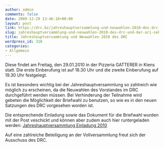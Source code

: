 ```yaml
---
author: admin
comments: false
date: 2009-12-29 13:46:18+00:00
layout: post
link: https://drc.bz/jahreshauptversammlung-und-neuwahlen-2010-des-drc-und-der-ari-sektion-bruneck/
slug: jahreshauptversammlung-und-neuwahlen-2010-des-drc-und-der-ari-sektion-bruneck
title: Jahreshauptversammlung und Neuwahlen 2010 des DRC
wordpress_id: 310
categories:
- Allgemein
---
```


Diese findet am Freitag, den 29.01.2010 in der Pizzeria GATTERER in Kiens statt. Die erste Einberufung ist auf 18.30 Uhr und die zweite Einberufung auf 19.30 Uhr festgelegt.




Es ist besonders wichtig bei der Jahreshauptversammlung so zahlreich wie möglich zu erscheinen, da die Neuwahlen des Vorstandes im DRC durchgeführt werden müssen. Bei Verhinderung der Teilnahme wird gebeten die Möglichkeit der Briefwahl zu benutzen, so wie es in den neuen Satzungen des DRC vorgesehen worden ist. 




Die entsprechende Einladung sowie das Dokument für die Briefwahl wurden mit der Post veschickt und können aber zudem auch hier runtergeladen werden: [Jahreshauptversammlung Einladung 2010](https://drc.bz/wp-content/uploads/2009/12/JahreshauptversammlungEinladung2010.pdf)




Auf eine zahlreiche Beteiligung an der Vollversammlung freut sich der Ausschuss des DRC.
